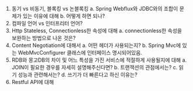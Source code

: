 1. 동기 vs 비동기, 블록킹 vs 논블록킹
   a. Spring Webflux와 JDBC와의 조합이 문제가 있는 이유에 대해
   b. 어떻게 하면 되나?
2. 컴파일 언어 vs 인터프리터 언어?
3. Http Stateless, Connectionless한 속성에 대해
   a. connectionless한 속성을 보완하는 방법으로 나온 것은?
4. Content Negotiation에 대해서
   a. 어떤 헤더가 사용되는지?
   b. Spring Mvc에 있는 WebMvcConfigurer 클래스에 인터페이스 명시되어있음.
5. RDB와 몽고DB의 차이 및 어느 특성을 가진 서비스에 적절하게 사용될지에 대해
   a. JOIN이 필요한 경우를 자세히 설명해주신다면?
   b. 트랜잭션의 관점에서는?
   c. 읽기 성능과 관련해서는?
   d. 쓰기가 더 빠른다고 하신 이유는?
6. Restful API에 대해
